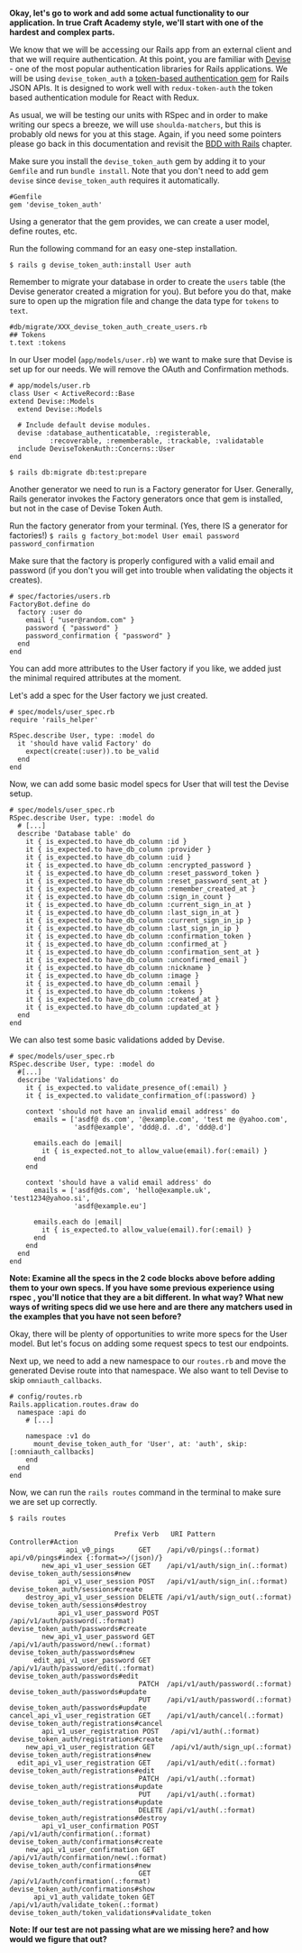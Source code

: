 **Okay, let's go to work and add some actual functionality to our application. In true Craft Academy style, we'll start with one of the hardest and complex parts.**

We know that we will be accessing our Rails app from an external client and that we will require authentication. At this point, you are familiar with [Devise](https://github.com/plataformatec/devise) - one of the most popular authentication libraries for Rails applications. We will be using `devise_token_auth` a [token-based authentication gem](https://github.com/lynndylanhurley/devise_token_auth) for Rails JSON APIs. It is designed to work well with `redux-token-auth` the token based authentication module for React with Redux.

As usual, we will be testing our units with RSpec and in order to make writing our specs a breeze, we will use `shoulda-matchers`, but this is probably old news for you at this stage. Again, if you need some pointers please go back in this documentation and revisit the [BDD with Rails](https://class.craftacademy.co/courses/course-v1:CraftAcademy+CA-CC-01+2018/courseware/bee39fc3856c4129b8a3986b6463257c/08c42816e7ed40b28b36f53f56003aed/?activate_block_id=block-v1%3ACraftAcademy%2BCA-CC-01%2B2018%2Btype%40sequential%2Bblock%4008c42816e7ed40b28b36f53f56003aed) chapter.

Make sure you install the `devise_token_auth` gem by adding it to your `Gemfile` and run `bundle install`. Note that you don't need to add gem `devise` since `devise_token_auth` requires it automatically.
```
#Gemfile
gem 'devise_token_auth'
```

Using a generator that the gem provides, we can create a user model, define routes, etc.

Run the following command for an easy one-step installation.

`$ rails g devise_token_auth:install User auth`

Remember to migrate your database in order to create the `users` table (the Devise generator created a migration for you). But before you do that, make sure to open up the migration file and change the data type for `tokens` to `text`.
```
#db/migrate/XXX_devise_token_auth_create_users.rb
## Tokens
t.text :tokens
```

In our User model (`app/models/user.rb`) we want to make sure that Devise is set up for our needs. We will remove the OAuth and Confirmation methods.
```
# app/models/user.rb
class User < ActiveRecord::Base
extend Devise::Models
  extend Devise::Models

  # Include default devise modules.
  devise :database_authenticatable, :registerable,
          :recoverable, :rememberable, :trackable, :validatable
  include DeviseTokenAuth::Concerns::User
end
```

`$ rails db:migrate db:test:prepare`

Another generator we need to run is a Factory generator for User. Generally, Rails generator invokes the Factory generators once that gem is installed, but not in the case of Devise Token Auth.

Run the factory generator from your terminal. (Yes, there IS a generator for factories!)
`$ rails g factory_bot:model User email password password_confirmation`

Make sure that the factory is properly configured with a valid email and password (if you don't you will get into trouble when validating the objects it creates).
```
# spec/factories/users.rb
FactoryBot.define do
  factory :user do
    email { "user@random.com" }
    password { "password" }
    password_confirmation { "password" }
  end
end
```

You can add more attributes to the User factory if you like, we added just the minimal required attributes at the moment.

Let's add a spec for the User factory we just created.
```
# spec/models/user_spec.rb
require 'rails_helper'

RSpec.describe User, type: :model do
  it 'should have valid Factory' do
    expect(create(:user)).to be_valid
  end
end
```

Now, we can add some basic model specs for User that will test the Devise setup.
```
# spec/models/user_spec.rb
RSpec.describe User, type: :model do
  # [...]
  describe 'Database table' do
    it { is_expected.to have_db_column :id }
    it { is_expected.to have_db_column :provider }
    it { is_expected.to have_db_column :uid }
    it { is_expected.to have_db_column :encrypted_password }
    it { is_expected.to have_db_column :reset_password_token }
    it { is_expected.to have_db_column :reset_password_sent_at }
    it { is_expected.to have_db_column :remember_created_at }
    it { is_expected.to have_db_column :sign_in_count }
    it { is_expected.to have_db_column :current_sign_in_at }
    it { is_expected.to have_db_column :last_sign_in_at }
    it { is_expected.to have_db_column :current_sign_in_ip }
    it { is_expected.to have_db_column :last_sign_in_ip }
    it { is_expected.to have_db_column :confirmation_token }
    it { is_expected.to have_db_column :confirmed_at }
    it { is_expected.to have_db_column :confirmation_sent_at }
    it { is_expected.to have_db_column :unconfirmed_email }
    it { is_expected.to have_db_column :nickname }
    it { is_expected.to have_db_column :image }
    it { is_expected.to have_db_column :email }
    it { is_expected.to have_db_column :tokens }
    it { is_expected.to have_db_column :created_at }
    it { is_expected.to have_db_column :updated_at }
  end
end
```

We can also test some basic validations added by Devise.
```
# spec/models/user_spec.rb
RSpec.describe User, type: :model do
  #[...]
  describe 'Validations' do
    it { is_expected.to validate_presence_of(:email) }
    it { is_expected.to validate_confirmation_of(:password) }

    context 'should not have an invalid email address' do
      emails = ['asdf@ ds.com', '@example.com', 'test me @yahoo.com',
                'asdf@example', 'ddd@.d. .d', 'ddd@.d']

      emails.each do |email|
        it { is_expected.not_to allow_value(email).for(:email) }
      end
    end

    context 'should have a valid email address' do
      emails = ['asdf@ds.com', 'hello@example.uk', 'test1234@yahoo.si',
                'asdf@example.eu']

      emails.each do |email|
        it { is_expected.to allow_value(email).for(:email) }
      end
    end
  end
end
```

**Note: Examine all the specs in the 2 code blocks above before adding them to your own specs. If you have some previous experience using rspec , you'll notice that they are a bit different. In what way? What new ways of writing specs did we use here and are there any matchers used in the examples that you have not seen before?**

Okay, there will be plenty of opportunities to write more specs for the User model. But let's focus on adding some request specs to test our endpoints.

Next up, we need to add a new namespace to our `routes.rb` and move the generated Devise route into that namespace. We also want to tell Devise to skip `omniauth_callbacks`.
```
# config/routes.rb
Rails.application.routes.draw do
  namespace :api do
    # [...]

    namespace :v1 do
      mount_devise_token_auth_for 'User', at: 'auth', skip: [:omniauth_callbacks]
    end
  end
end
```
Now, we can run the `rails routes` command in the terminal to make sure we are set up correctly.

`$ rails routes`
```
                          Prefix Verb   URI Pattern                             Controller#Action
              api_v0_pings      GET    /api/v0/pings(.:format)                 api/v0/pings#index {:format=>/(json)/}
        new_api_v1_user_session GET    /api/v1/auth/sign_in(.:format)          devise_token_auth/sessions#new
            api_v1_user_session POST   /api/v1/auth/sign_in(.:format)          devise_token_auth/sessions#create
    destroy_api_v1_user_session DELETE /api/v1/auth/sign_out(.:format)         devise_token_auth/sessions#destroy
            api_v1_user_password POST   /api/v1/auth/password(.:format)         devise_token_auth/passwords#create
        new_api_v1_user_password GET    /api/v1/auth/password/new(.:format)     devise_token_auth/passwords#new
      edit_api_v1_user_password GET    /api/v1/auth/password/edit(.:format)    devise_token_auth/passwords#edit
                                PATCH  /api/v1/auth/password(.:format)         devise_token_auth/passwords#update
                                PUT    /api/v1/auth/password(.:format)         devise_token_auth/passwords#update
cancel_api_v1_user_registration GET    /api/v1/auth/cancel(.:format)           devise_token_auth/registrations#cancel
        api_v1_user_registration POST   /api/v1/auth(.:format)                  devise_token_auth/registrations#create
    new_api_v1_user_registration GET    /api/v1/auth/sign_up(.:format)          devise_token_auth/registrations#new
  edit_api_v1_user_registration GET    /api/v1/auth/edit(.:format)             devise_token_auth/registrations#edit
                                PATCH  /api/v1/auth(.:format)                  devise_token_auth/registrations#update
                                PUT    /api/v1/auth(.:format)                  devise_token_auth/registrations#update
                                DELETE /api/v1/auth(.:format)                  devise_token_auth/registrations#destroy
        api_v1_user_confirmation POST   /api/v1/auth/confirmation(.:format)     devise_token_auth/confirmations#create
    new_api_v1_user_confirmation GET    /api/v1/auth/confirmation/new(.:format) devise_token_auth/confirmations#new
                                GET    /api/v1/auth/confirmation(.:format)     devise_token_auth/confirmations#show
      api_v1_auth_validate_token GET    /api/v1/auth/validate_token(.:format)   devise_token_auth/token_validations#validate_token
```
**Note: If our test are not passing what are we missing here? and how would we figure that out?**